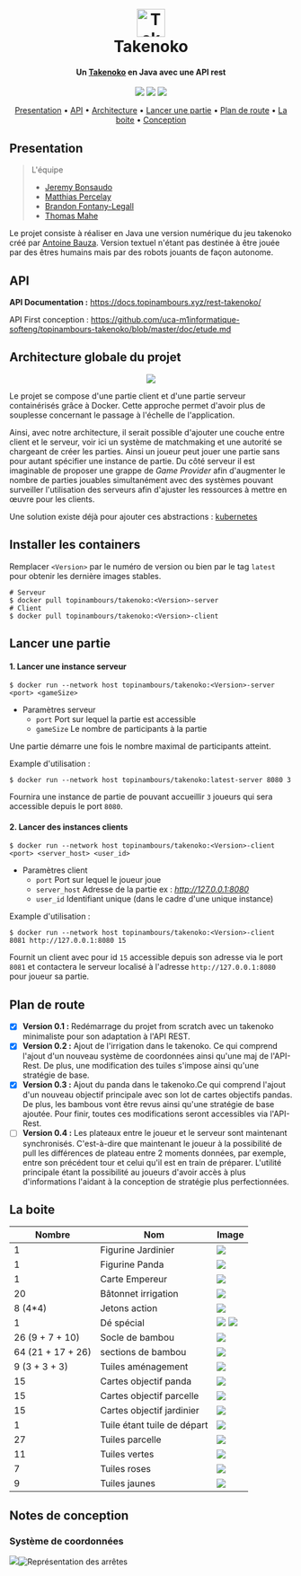 
<h1 align="center">
  <br>
  <a href="https://github.com/uca-m1informatique-softeng/topinambours-takenoko"><img src="http://takenoko.hamlab.fr/img/logo.png" alt="Takenoko" width="50px"></a>
  <br>
Takenoko
  <br>
</h1>

<h4 align="center">Un  <a href="http://jeuxstrategie1.free.fr/jeu_takenoko/regle.pdf" target="_blank">Takenoko</a> en Java avec une API rest</h4>

<p align="center">
<img src="https://travis-ci.com/uca-m1informatique-softeng/topinambours-takenoko.svg?token=ddDp96SuTBDWqbwuapYh&branch=master">
<a href="https://cloud.docker.com/u/topinambours/repository/docker/topinambours/takenoko" target="_blank"><img src="https://img.shields.io/docker/automated/topinambours/takenoko.svg"></a>
<a href="https://cloud.docker.com/u/topinambours/repository/docker/topinambours/takenoko" target="_blank"><img src="https://img.shields.io/docker/pulls/topinambours/takenoko.svg"></a>
  
</p>

<p align="center">
  <a href="#presentation">Presentation</a> •
  <a href="#api">API</a> •
  <a href="#architecture-globale-du-projet">Architecture</a> •
  <a href="#lancer-une-partie">Lancer une partie</a> •
  <a href="#plan-de-route">Plan de route</a> •
   <a href="#la-boite">La boite</a> •
  <a href="#notes-de-conception">Conception</a> 
</p>


## Presentation

> L'équipe 
> - [Jeremy Bonsaudo](https://github.com/JeremyBonsaudo)
 >- [Matthias Percelay](https://github.com/MatthiasPercelay)
> - [Brandon Fontany-Legall](https://github.com/FontanyLegall-Brandon)
 >- [Thomas Mahe](https://github.com/Mahe-Thomas)

Le projet consiste à réaliser en Java une version numérique du jeu takenoko créé par [Antoine Bauza](http://www.antoinebauza.fr/?tag=takenoko).
Version textuel n'étant pas destinée à être jouée par des êtres humains mais par des robots jouants de façon autonome.

## API
**API Documentation :** https://docs.topinambours.xyz/rest-takenoko/

API First conception : https://github.com/uca-m1informatique-softeng/topinambours-takenoko/blob/master/doc/etude.md

## Architecture globale du projet
<p align="center">
<img src="https://topinambours.xyz/assets/img/projects/takenoko-rest-api/app-diag.png">
</p>
Le projet se compose d'une partie client et d'une partie serveur containérisés grâce à Docker. Cette approche permet d'avoir plus de souplesse concernant le passage à l'échelle de l'application. 

Ainsi, avec notre architecture, il serait possible d'ajouter une couche entre client et le serveur, voir ici un système de matchmaking et une autorité se chargeant de créer les parties. Ainsi un joueur peut jouer une partie sans pour autant spécifier une instance de partie. Du côté serveur il est imaginable de proposer une grappe de *Game Provider* afin d'augmenter le nombre de parties jouables simultanément avec des systèmes pouvant surveiller l'utilisation des serveurs afin d'ajuster les ressources à mettre en œuvre pour les clients.

Une solution existe déjà pour ajouter ces abstractions : [kubernetes](https://kubernetes.io)

## Installer les containers 
Remplacer `<Version>` par le numéro de version ou bien par le tag `latest` pour obtenir les dernière images stables.
```console
# Serveur
$ docker pull topinambours/takenoko:<Version>-server
# Client
$ docker pull topinambours/takenoko:<Version>-client
```

## Lancer une partie
#### 1. Lancer une instance serveur
```console
$ docker run --network host topinambours/takenoko:<Version>-server <port> <gameSize>
```

 - Paramètres serveur
	 - `port` Port sur lequel la partie est accessible
	 - `gameSize` Le nombre de participants à la partie 

Une partie démarre une fois le nombre maximal de participants atteint.

Example d'utilisation : 
```console
$ docker run --network host topinambours/takenoko:latest-server 8080 3
```
Fournira une instance de partie de pouvant accueillir `3` joueurs qui sera accessible depuis le port `8080`.

#### 2. Lancer des instances clients

```console
$ docker run --network host topinambours/takenoko:<Version>-client <port> <server_host> <user_id>
```

 - Paramètres client
	 - `port` Port sur lequel le joueur joue
	 - `server_host` Adresse de la partie ex : *http://127.0.0.1:8080*
	 - `user_id` Identifiant unique (dans le cadre d'une unique instance)

Example d'utilisation : 
```console
$ docker run --network host topinambours/takenoko:<Version>-client 8081 http://127.0.0.1:8080 15
```
Fournit un client avec pour id `15` accessible depuis son adresse via le port `8081` et contactera le serveur localisé à l'adresse `http://127.0.0.1:8080` pour joueur sa partie.

## Plan de route

 - [x] **Version 0.1 :** Redémarrage du projet from scratch avec un takenoko minimaliste pour son adaptation à l'API REST.
 - [x] **Version 0.2 :** Ajout de l'irrigation dans le takenoko. Ce qui comprend l'ajout d'un nouveau système de coordonnées ainsi qu'une maj de l'API-Rest. De plus, une modification des tuiles s'impose ainsi qu'une stratégie de base.
 - [x] **Version 0.3 :** Ajout du panda dans le takenoko.Ce qui comprend l'ajout d'un nouveau objectif principale avec son lot de cartes objectifs pandas. De plus, les bambous vont être revus ainsi qu'une stratégie de base ajoutée. Pour finir, toutes ces modifications seront accessibles via l'API-Rest. 
 - [ ] **Version 0.4 :** Les plateaux entre le joueur et le serveur sont maintenant synchronisés. C'est-à-dire que maintenant le joueur à la possibilité de pull les différences de plateau entre 2 moments données, par exemple, entre son précédent tour et celui qu'il est en train de préparer. L'utilité principale étant la possibilité au joueurs d'avoir accès à plus d'informations l'aidant à la conception de stratégie plus perfectionnées.

## La boite

|Nombre| Nom | Image 
|--|--|--|
| 1 | Figurine Jardinier |![](https://image.ibb.co/g8mXE9/1.jpg)  
| 1 | Figurine Panda |  ![](https://image.ibb.co/cvs3nU/penda_1.jpg) 
| 1 |Carte Empereur|  ![](https://image.ibb.co/dkt17U/carte1_1.jpg)
| 20 | Bâtonnet irrigation|  ![](http://jeuxstrategieter.free.fr/jeu_takenoko/pion3.jpg) 
| 8 (4*4) |Jetons action|  ![](http://jeuxstrategieter.free.fr/jeu_takenoko/pion4.jpg)
| 1 | Dé spécial | ![](https://image.ibb.co/fLOb7U/de_1.jpg) ![](http://jeuxstrategieter.free.fr/jeu_takenoko/dev_de.jpg)  
| 26 (9 + 7 + 10)| Socle de bambou|  ![](https://image.ibb.co/kpDhgp/pion1_1.jpg) 
|64 (21 + 17 + 26)| sections de bambou|  ![](https://image.ibb.co/cGW7E9/pion2_1.jpg) 
|9 (3 + 3 + 3)| Tuiles aménagement| ![](https://image.ibb.co/eUMcgp/tuile_1.jpg)
|15| Cartes objectif panda | ![](https://image.ibb.co/i1S3nU/carte4_1.jpg)  
|15| Cartes objectif parcelle | ![](https://image.ibb.co/bwrw7U/carteb_1.jpg) 
|15| Cartes objectif jardinier |![](https://image.ibb.co/ehOb7U/cartef_1.jpg)  
|1| Tuile étant tuile de départ| ![](https://image.ibb.co/cKkTMp/tuile1_1.jpg)  
|27 |Tuiles parcelle  |![](https://image.ibb.co/fZfOnU/tuile2_1.jpg)  
|11 |Tuiles vertes  |![](https://image.ibb.co/cd1USU/tuile3_1.jpg)  
|7| Tuiles roses|  ![](https://image.ibb.co/n3jQj9/tuile5_1.jpg)  
|9|Tuiles jaunes| ![](https://image.ibb.co/m7P2Wp/tuile7_1.jpg) 


## Notes de conception

### Système de coordonnées
![](https://image.ibb.co/c04o6p/Capture_de_2018_09_26_14_25_13.png)![Représentation des arrêtes](https://image.ibb.co/c87Y6p/Screenshot_at_Sep_26_14_15_37.png)
